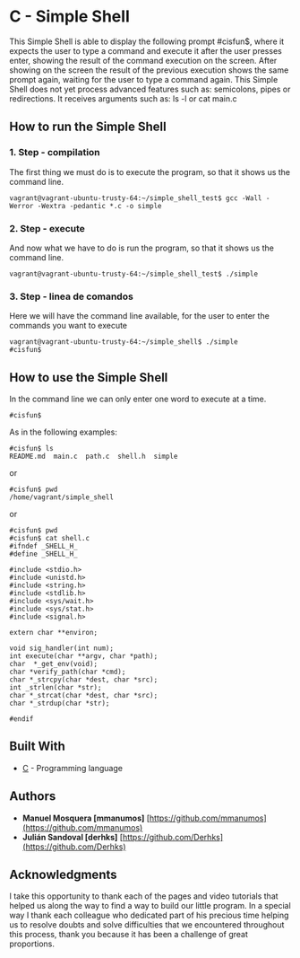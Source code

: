 # C - Simple Shell

This Simple Shell is able to display the following prompt #cisfun$, where it expects the user to type a command and execute it after the user presses enter, showing the result of the command execution on the screen. After showing on the screen the result of the previous execution shows the same prompt again, waiting for the user to type a command again. This Simple Shell does not yet process advanced features such as: semicolons, pipes or redirections. It receives arguments such as: ls -l or cat main.c

## How to run the Simple Shell


### 1. Step - compilation

The first thing we must do is to execute the program, so that it shows us the command line.

```
vagrant@vagrant-ubuntu-trusty-64:~/simple_shell_test$ gcc -Wall -Werror -Wextra -pedantic *.c -o simple
```


### 2. Step - execute

And now what we have to do is run the program, so that it shows us the command line.

```
vagrant@vagrant-ubuntu-trusty-64:~/simple_shell_test$ ./simple
```


### 3. Step - linea de comandos

Here we will have the command line available, for the user to enter the commands you want to execute

```
vagrant@vagrant-ubuntu-trusty-64:~/simple_shell$ ./simple
#cisfun$
```

## How to use the Simple Shell

In the command line we can only enter one word to execute at a time.

```
#cisfun$
```
As in the following examples:

```
#cisfun$ ls
README.md  main.c  path.c  shell.h  simple
```
or

```
#cisfun$ pwd
/home/vagrant/simple_shell
```

or

```
#cisfun$ pwd
#cisfun$ cat shell.c
#ifndef _SHELL_H_
#define _SHELL_H_

#include <stdio.h>
#include <unistd.h>
#include <string.h>
#include <stdlib.h>
#include <sys/wait.h>
#include <sys/stat.h>
#include <signal.h>

extern char **environ;

void sig_handler(int num);
int execute(char **argv, char *path);
char  *_get_env(void);
char *verify_path(char *cmd);
char *_strcpy(char *dest, char *src);
int _strlen(char *str);
char *_strcat(char *dest, char *src);
char *_strdup(char *str);

#endif
```

## Built With

* [C](https://en.wikipedia.org/wiki/C_(programming_language)) - Programming language 

## Authors

* **Manuel Mosquera [mmanumos]** [https://github.com/mmanumos](https://github.com/mmanumos)
* **Julián Sandoval [derhks]** [https://github.com/Derhks](https://github.com/Derhks)

## Acknowledgments

I take this opportunity to thank each of the pages and video tutorials that helped us along the way to find a way to build our little program. In a special way I thank each colleague who dedicated part of his precious time helping us to resolve doubts and solve difficulties that we encountered throughout this process, thank you because it has been a challenge of great proportions.
```